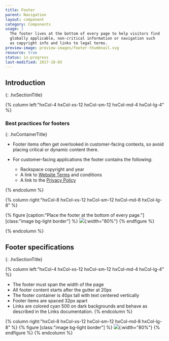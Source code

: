 ```yaml
---
title: Footer
parent: Navigation
layout: component
category: Components
usage: |
  The footer lives at the bottom of every page to help visitors find
  globally applicable, non-critical information or navigation such
  as copyright info and links to legal terms.
preview-image: preview-images/footer-thumbnail.svg
resource: true
status: in-progress
last-modified: 2017-10-03
---
```


## Introduction
{: .hxSectionTitle}
<div class="hxRow">

{% column left:"hxCol-4 hxCol-xs-12 hxCol-sm-12 hxCol-md-4 hxCol-lg-4" %}

### Best practices for footers
{: .hxContainerTitle}

* Footer items often get overlooked in customer-facing contexts, so avoid placing critical or dynamic content there.
* For customer-facing applications the footer contains the following:

  * Rackspace copyright and year
  * A link to [Website Terms](https://www.rackspace.com/information/legal/websiteterms) and conditions
  * A link to the [Privacy Policy](https://www.rackspace.com/information/legal/privacystatement)

{% endcolumn %}

{% column right:"hxCol-8 hxCol-xs-12 hxCol-sm-12 hxCol-md-8 hxCol-lg-8" %}

{% figure [caption:"Place the footer at the bottom of every page."] [class:"image bg-light border"] %}
  ![]({{site.url}}/assets/images/components/content-areas/footer/footer-scope.svg){:width="80%"}
{% endfigure %}

{% endcolumn %}
</div>

## Footer specifications
{: .hxSectionTitle}
<div class="hxRow">
{% column left:"hxCol-4 hxCol-xs-12 hxCol-sm-12 hxCol-md-4 hxCol-lg-4" %}

* The footer must span the width of the page
* All footer content starts after the gutter at 20px
* The footer container is 40px tall with text centered vertically
* Footer items are spaced 32px apart
* Links are colored cyan 500 on dark backgrounds and behave as described in the Links documentation.
{% endcolumn %}

{% column right:"hxCol-8 hxCol-xs-12 hxCol-sm-12 hxCol-md-8 hxCol-lg-8" %}
{% figure [class:"image bg-light border"] %}
 ![]({{site.url}}/assets/images/components/content-areas/footer/footer-specs.svg){:width="80%"}
{% endfigure %}
{% endcolumn %}
</div>
